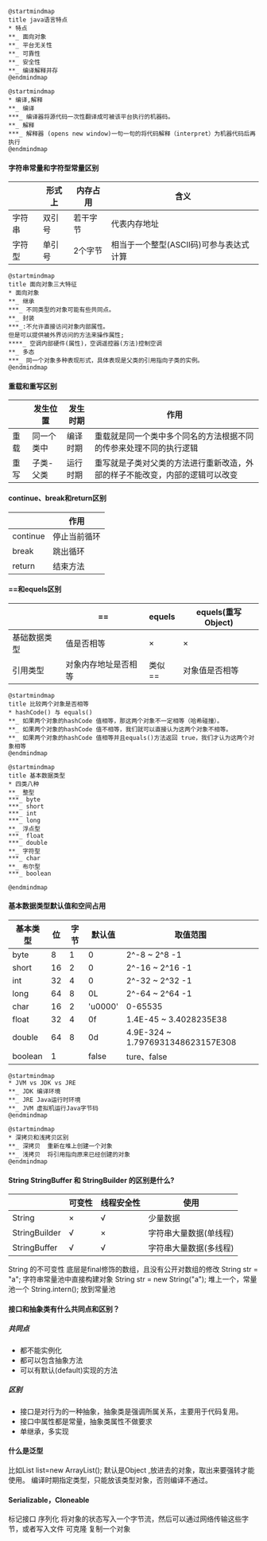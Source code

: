 ```plantuml
@startmindmap
title java语言特点
* 特点
**_ 面向对象
**_ 平台无关性
**_ 可靠性 
**_ 安全性 
**_ 编译解释并存
@endmindmap
```



```plantuml
@startmindmap
* 编译,解释
**_ 编译
***_ 编译器将源代码一次性翻译成可被该平台执行的机器码。
**_ 解释
***_ 解释器 (opens new window)一句一句的将代码解释（interpret）为机器代码后再执行
@endmindmap
```

#### 字符串常量和字符型常量区别

|  | 形式上 | 内存占用 | 含义 |
|--|--|--|--|
| 字符串 | 双引号 | 若干字节 | 代表内存地址 |
| 字符型 | 单引号 | 2个字节 | 相当于一个整型(ASCII码)可参与表达式计算 |



```plantuml
@startmindmap
title 面向对象三大特征
* 面向对象
**_ 继承
***_ 不同类型的对象可能有些共同点。
**_ 封装 
***_:不允许直接访问对象内部属性。
但是可以提供被外界访问的方法来操作属性;
****_ 空调内部硬件(属性)，空调遥控器(方法)控制空调
**_ 多态
***_ 同一个对象多种表现形式，具体表现是父类的引用指向子类的实例。
@endmindmap
```

#### 重载和重写区别

|  | 发生位置 | 发生时期 | 作用 |
|--|--|--|--|
| 重载 | 同一个类中 | 编译时期 | 重载就是同一个类中多个同名的方法根据不同的传参来处理不同的执行逻辑 | 
| 重写 | 子类-父类 | 运行时期 | 重写就是子类对父类的方法进行重新改造，外部的样子不能改变，内部的逻辑可以改变 |

#### continue、break和return区别

|  | 作用 |
|--|--|
| continue | 停止当前循环 |
| break | 跳出循环 |
| return | 结束方法 |


#### ==和equels区别

|  | == | equels | equels(重写Object) |
|--|--|--|--|
| 基础数据类型 | 值是否相等 | × | × |
| 引用类型 | 对象内存地址是否相等 | 类似== | 对象值是否相等 |

```plantuml
@startmindmap
title 比较两个对象是否相等
* hashCode() 与 equals()  
**_ 如果两个对象的hashCode 值相等，那这两个对象不一定相等（哈希碰撞）。
**_ 如果两个对象的hashCode 值不相等，我们就可以直接认为这两个对象不相等。
**_ 如果两个对象的hashCode 值相等并且equals()方法返回 true，我们才认为这两个对象相等
@endmindmap
```

```plantuml
@startmindmap
title 基本数据类型
* 四类八种
**_ 整型
***_ byte
***_ short
***_ int 
***_ long
**_ 浮点型
***_ float
***_ double
**_ 字符型
***_ char
**_ 布尔型
***_ boolean

@endmindmap
```

#### 基本数据类型默认值和空间占用

| 基本类型 | 位 | 字节 | 默认值 |取值范围 |
|--|--|--|--|--|
|byte| 8 | 1 | 0 | 2^-8 ~ 2^8 -1 |
|short| 16 | 2 | 0 | 2^-16 ~ 2^16 -1 |
|int| 32 | 4 | 0 | 2^-32 ~ 2^32 -1 |
|long| 64 | 8 | 0L | 2^-64 ~ 2^64 -1 |
|char| 16 | 2 | 'u0000' | 0-65535 |
|float| 32 | 4 | 0f | 1.4E-45 ~ 3.4028235E38 |
|double| 64 | 8 | 0d | 4.9E-324 ~ 1.7976931348623157E308 |
|boolean| 1 |  | false | ture、false |


```plantuml
@startmindmap
* JVM vs JDK vs JRE 
**_ JDK 编译环境
**_ JRE Java运行时环境
**_ JVM 虚拟机运行Java字节码
@endmindmap
```

```plantuml
@startmindmap
* 深拷贝和浅拷贝区别
**_ 深拷贝  重新在堆上创建一个对象
**_ 浅拷贝  将引用指向原来已经创建的对象
@endmindmap

```

#### String StringBuffer 和 StringBuilder 的区别是什么?

|  | 可变性 | 线程安全性 | 使用 |
|--|--|--|--|
| String | × | √ | 少量数据 |
| StringBuilder | √ | × | 字符串大量数据(单线程) |
| StringBuffer | √ | √ | 字符串大量数据(多线程) |

String 的不可变性   底层是final修饰的数组，且没有公开对数组的修改
String  str = "a";      字符串常量池中直接构建对象 
String  str = new String("a");     堆上一个，常量池一个
String.intern();      放到常量池



#### 接口和抽象类有什么共同点和区别？

##### 共同点

- 都不能实例化
- 都可以包含抽象方法
- 可以有默认(default)实现的方法

##### 区别

- 接口是对行为的一种抽象，抽象类是强调所属关系，主要用于代码复用。
- 接口中属性都是常量，抽象类属性不做要求
- 单继承，多实现

#### 什么是泛型

比如List list=new ArrayList();
默认是Object ,放进去的对象，取出来要强转才能使用。
编译时期指定类型，只能放该类型对象，否则编译不通过。


#### Serializable，Cloneable
标记接口
序列化 将对象的状态写入一个字节流，然后可以通过网络传输这些字节，或者写入文件
可克隆 复制一个对象
